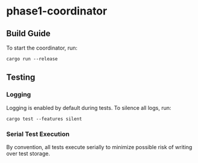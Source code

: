 # phase1-coordinator

## Build Guide

To start the coordinator, run:
```
cargo run --release
```

## Testing

### Logging

Logging is enabled by default during tests. To silence all logs, run:
```
cargo test --features silent
```

### Serial Test Execution

By convention, all tests execute serially to minimize possible risk of writing over test storage.
